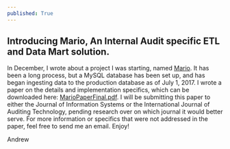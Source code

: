 ```yaml
---
published: True
---
```

## Introducing Mario, An Internal Audit specific ETL and Data Mart solution.

In December, I wrote about a project I was starting, named [Mario](https://aclarkdata.github.io/Introducing-Mario/). It has been a long process, but a MySQL database has been set up, and has began ingesting data to the production database as of July 1, 2017. I wrote a paper on the details and implementation specifics, which can be downloaded here: [MarioPaperFinal.pdf](http://aclarkData.github.io/papers/MarioPaperFinal.pdf). I will be submitting this paper to either the Journal of Information Systems or the 
International Journal of Auditing Technology, pending research over on which journal it would better serve. For more information or specifics that were not addressed in the paper, feel free to send me an email. Enjoy!

Andrew